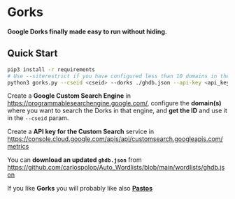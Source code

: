 # Gorks

**Google Dorks finally made easy to run without hiding.**

## Quick Start

```bash
pip3 install -r requirements
# Use --siterestrict if you have configured less than 10 domains in the cseid
python3 gorks.py --cseid <cseid> --dorks ./ghdb.json --api-key <api_key> [--siterestrict] 2>/dev/null
```

Create a **Google Custom Search Engine** in https://programmablesearchengine.google.com/, configure the **domain(s)** where you want to search the Dorks in that engine, and **get the ID** and use it in the `--cseid` param.

Create a **API key for the Custom Search** service in https://console.cloud.google.com/apis/api/customsearch.googleapis.com/metrics

You can **download an updated `ghdb.json`** from https://github.com/carlospolop/Auto_Wordlists/blob/main/wordlists/ghdb.json

If you like **Gorks** you will probably like also **[Pastos](https://github.com/carlospolop/Pastos)**
